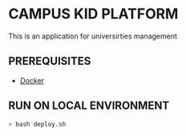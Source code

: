 # CAMPUS KID PLATFORM
This is an application for universirties management
## PREREQUISITES
- [Docker](docker.com)
## RUN ON LOCAL ENVIRONMENT
```bash
> bash deploy.sh
```